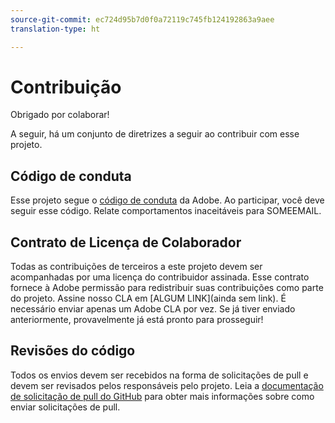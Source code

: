 ```yaml
---
source-git-commit: ec724d95b7d0f0a72119c745fb124192863a9aee
translation-type: ht

---
```

# Contribuição

Obrigado por colaborar!

A seguir, há um conjunto de diretrizes a seguir ao contribuir com esse projeto.

## Código de conduta

Esse projeto segue o [código de conduta](https://git.corp.adobe.com/OpenSourceAdvisoryBoard/starter-repo/blob/master/CODE_OF_CONDUCT.md) da Adobe. Ao participar, você 
deve seguir esse código. Relate comportamentos inaceitáveis para SOMEEMAIL.

## Contrato de Licença de Colaborador

Todas as contribuições de terceiros a este projeto devem ser acompanhadas por uma licença do contribuidor assinada. Esse contrato fornece à Adobe permissão para redistribuir suas contribuições
como parte do projeto. Assine nosso CLA em [ALGUM LINK](ainda sem link). É necessário enviar apenas um Adobe CLA por vez. Se já tiver enviado anteriormente, provavelmente já está pronto para prosseguir!

## Revisões do código

Todos os envios devem ser recebidos na forma de solicitações de pull e devem ser revisados
pelos responsáveis pelo projeto. Leia a [documentação de solicitação de pull do GitHub](https://help.github.com/pt/github/collaborating-with-issues-and-pull-requests/about-pull-requests)
para obter mais informações sobre como enviar solicitações de pull.
